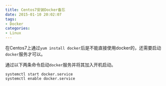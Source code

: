 ```yaml
---
title: Centos7安装Docker备忘
date: 2015-01-10 20:02:07
tags:
- Docker
categories:
- Linux
---
```



在Centos7上通过`yum install docker`后是不能直接使用docker的，还需要启动`docker`服务才可以。

通过以下两条命令启动`docker`服务并将其加入开机启动。

```
systemctl start docker.service
systemctl enable docker.service
```